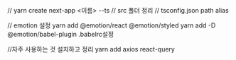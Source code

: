 // yarn create next-app <이름> --ts
// src 폴더 정리
// tsconfig.json path alias

// emotion 설정
yarn add @emotion/react @emotion/styled
yarn add -D @emotion/babel-plugin
.babelrc설정

//자주 사용하는 것 설치하고 정리
yarn add axios react-query
